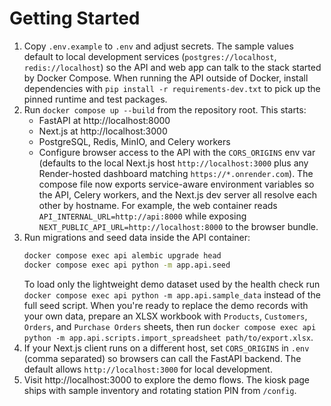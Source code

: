 # Getting Started

1. Copy `.env.example` to `.env` and adjust secrets. The sample values default to
   local development services (`postgres://localhost`, `redis://localhost`) so the
   API and web app can talk to the stack started by Docker Compose. When running
   the API outside of Docker, install dependencies with `pip install -r
   requirements-dev.txt` to pick up the pinned runtime and test packages.
2. Run `docker compose up --build` from the repository root. This starts:
   - FastAPI at http://localhost:8000
   - Next.js at http://localhost:3000
   - PostgreSQL, Redis, MinIO, and Celery workers
   - Configure browser access to the API with the `CORS_ORIGINS` env var (defaults to
     the local Next.js host `http://localhost:3000` plus any Render-hosted dashboard
     matching `https://*.onrender.com`).
   The compose file now exports service-aware environment variables so the API,
   Celery workers, and the Next.js dev server all resolve each other by hostname.
   For example, the web container reads `API_INTERNAL_URL=http://api:8000` while
   exposing `NEXT_PUBLIC_API_URL=http://localhost:8000` to the browser bundle.
3. Run migrations and seed data inside the API container:
   ```bash
   docker compose exec api alembic upgrade head
   docker compose exec api python -m app.api.seed
   ```
   To load only the lightweight demo dataset used by the health check run
   `docker compose exec api python -m app.api.sample_data` instead of the full
   seed script. When you're ready to replace the demo records with your own data,
   prepare an XLSX workbook with `Products`, `Customers`, `Orders`, and
   `Purchase Orders` sheets, then run `docker compose exec api python -m
   app.api.scripts.import_spreadsheet path/to/export.xlsx`.
4. If your Next.js client runs on a different host, set `CORS_ORIGINS` in `.env` (comma separated) so browsers can call the FastAPI backend. The default allows `http://localhost:3000` for local development.
5. Visit http://localhost:3000 to explore the demo flows. The kiosk page ships with sample inventory and rotating station PIN from `/config`.
